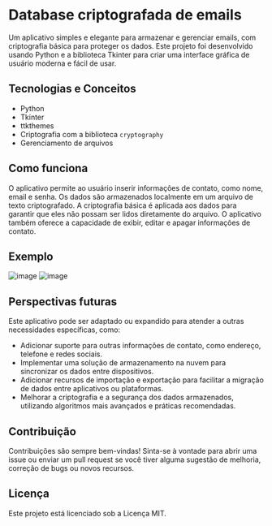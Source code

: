 # Database criptografada de emails

Um aplicativo simples e elegante para armazenar e gerenciar emails, com criptografia básica para proteger os dados. Este projeto foi desenvolvido usando Python e a biblioteca Tkinter para criar uma interface gráfica de usuário moderna e fácil de usar.

## Tecnologias e Conceitos

- Python
- Tkinter
- ttkthemes
- Criptografia com a biblioteca `cryptography`
- Gerenciamento de arquivos

## Como funciona

O aplicativo permite ao usuário inserir informações de contato, como nome, email e senha. Os dados são armazenados localmente em um arquivo de texto criptografado. A criptografia básica é aplicada aos dados para garantir que eles não possam ser lidos diretamente do arquivo. O aplicativo também oferece a capacidade de exibir, editar e apagar informações de contato.

## Exemplo

![image](https://user-images.githubusercontent.com/50200471/231049278-fea906f4-767d-4b2c-adf4-a8dd5df60064.png)
![image](https://user-images.githubusercontent.com/50200471/231049316-f1133926-4b03-41fe-9112-907ef5af2583.png)


## Perspectivas futuras

Este aplicativo pode ser adaptado ou expandido para atender a outras necessidades específicas, como:

- Adicionar suporte para outras informações de contato, como endereço, telefone e redes sociais.
- Implementar uma solução de armazenamento na nuvem para sincronizar os dados entre dispositivos.
- Adicionar recursos de importação e exportação para facilitar a migração de dados entre aplicativos ou plataformas.
- Melhorar a criptografia e a segurança dos dados armazenados, utilizando algoritmos mais avançados e práticas recomendadas.

## Contribuição

Contribuições são sempre bem-vindas! Sinta-se à vontade para abrir uma issue ou enviar um pull request se você tiver alguma sugestão de melhoria, correção de bugs ou novos recursos.

## Licença

Este projeto está licenciado sob a Licença MIT.
